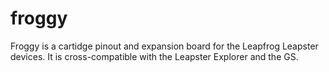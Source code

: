 # froggy
Froggy is a cartidge pinout and expansion board for the Leapfrog Leapster devices. It is cross-compatible with the Leapster Explorer and the GS.
